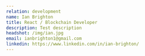 ```yaml
---
relation: development
name: Ian Brighton
title: React / Blockchain Developer
description: Test description
headshot: /img/ian.jpg
email: ianbrighton1@gmail.com
linkedin: https://www.linkedin.com/in/ian-brighton/
---
```

